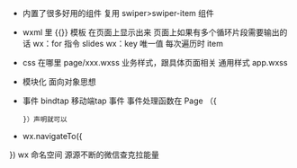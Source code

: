 - 内置了很多好用的组件
    复用
    swiper>swiper-item 组件

- wxml 里 {{}} 模板
    在页面上显示出来
    页面上如果有多个循环片段需要输出的话
    wx：for 指令 slides wx：key 唯一值
    每次遍历时 item

- css 在哪里
    page/xxx.wxss 业务样式，跟具体页面相关
    通用样式
    app.wxss

- 模块化 面向对象思想

- 事件 bindtap 移动端tap 事件
    事件处理函数在 Page （{
      
      }）声明就可以
- wx.navigateTo({

})
wx 命名空间 源源不断的微信查克拉能量